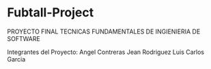 # Fubtall-Project
PROYECTO FINAL TECNICAS FUNDAMENTALES DE INGIENIERIA DE SOFTWARE

Integrantes del Proyecto:
Angel Contreras
Jean Rodriguez
Luis Carlos Garcia
